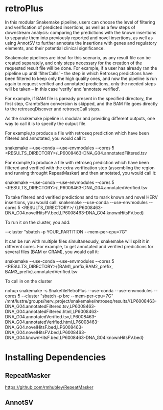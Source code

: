 # retroPlus

In this modular Snakemake pipeline, users can choose the level of filtering and verification of predicted insertions, as well as a few steps of downstream analysis: comparing the predictions with the known insertions to separate them into previously reported and novel insertions, as well as using AnnotSV to further annotate the insertions with genes and regulatory elements, and their potential clinical significance.


Snakemake pipelines are ideal for this scenario, as any result file can be created separately, and only steps necessary for the creation of the requested result file will be done. For example, if a user has already ran the pipeline up until ‘filterCalls’ – the step in which Retroseq predictions have been filtered to keep only the high quality ones, and now the pipeline is run again to request verified and annotated predictions, only the needed steps will be taken – in this case ‘verify’ and ‘annotate verified’. 

For example, if BAM file is paready present in the specified directory, the first step, CramtoBam conversion is skipped, and the BAM file goes directly to the retroseqDiscover and retroseqCall steps. 




As the snakemake pipeline is modular and providing different outputs, one way to call it is to specify the output file.  

For example,to produce a file with retroseq prediction which have been filtered and annotated, you would call it:

snakemake --use-conda --use-envmodules --cores 5 <RESULTS_DIRECTORY>/LP6008463-DNA_G04.annotatedFiltered.tsv


For example,to produce a file with retroseq prediction which have been filtered and verified with the extra verification step (assembling the region and running throught RepeatMasker) and then annotated, you would call it:

snakemake --use-conda --use-envmodules --cores 5 <RESULTS_DIRECTORY>/LP6008463-DNA_G04.annotatedVerified.tsv


To take filtered and verified predictions and to mark known and novel HERV insertions, you would call:
snakemake --use-conda --use-envmodules --cores 5 <RESULTS_DIRECTORY>/ {LP6008463-DNA_G04.novelHitsFV.bed,LP6008463-DNA_G04.knownHitsFV.bed}

To run it on the cluster, you add:
 
--cluster "sbatch -p YOUR_PARTITION --mem-per-cpu=7G"

It can be run with multiple files simultaneously, snakemake will split it in different cores. For example, to get annotated and verified predictions for several files (BAM or CRAM), you would call it:

snakemake --use-conda --use-envmodules --cores 5 <RESULTS_DIRECTORY>/{BAM1_prefix,BAM2_prefix, BAM3_prefix}.annotatedVerified.tsv

To call in on the cluster

nohup snakemake -s SnakefileRetroPlus --use-conda --use-envmodules --cores 5 --cluster "sbatch -p brc --mem-per-cpu=7G" /mnt/lustre/groups/herv_project/snakemake/retroseq/results/{LP6008463-DNA_G04.annotatedFiltered.tsv,LP6008463-DNA_G04.annotatedFiltered.html,LP6008463-DNA_G04.annotatedVerified.tsv,LP6008463-DNA_G04.annotatedVerified.html,LP6008463-DNA_G04.novelHitsF.bed,LP6008463-DNA_G04.novelHitsFV.bed,LP6008463-DNA_G04.knownHitsF.bed,LP6008463-DNA_G04.knownHitsFV.bed}


# Installing Dependencies

## RepeatMasker
https://github.com/rmhubley/RepeatMasker


## AnnotSV 
